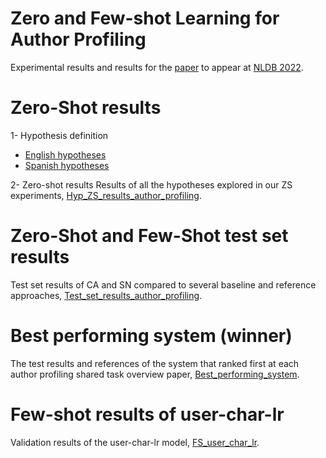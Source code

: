 # Zero and Few-shot Learning for Author Profiling

Experimental results and results for the [paper](https://arxiv.org/) to appear at [NLDB 2022](https://nldb2022.prhlt.upv.es/).

# Zero-Shot results
1- Hypothesis definition
* [English hypotheses](English-hypotheses.md)
* [Spanish hypotheses](Spanish-hypotheses.md)

2- Zero-shot results
Results of all the hypotheses explored in our ZS experiments, [Hyp_ZS_results_author_profiling](Hyp_ZS_results_author_profiling.pdf).

# Zero-Shot and Few-Shot test set results
Test set results of CA and SN compared to several baseline and reference approaches, [Test_set_results_author_profiling](Test_set_results_author_profiling.pdf).
# Best performing system (winner)
The test results and references of the system that ranked first at each author profiling shared task overview paper, [Best_performing_system](Best_performing_system.pdf).

# Few-shot results of user-char-lr

Validation results of the user-char-lr model, [FS_user_char_lr](Few_shot_user_char_lr.pdf).


